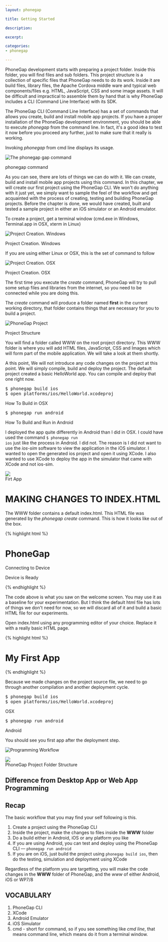 ```yaml
---
layout: phonegap

title: Getting Started

description: 

excerpt: 

categories:
- phonegap

---
```



PhoneGap development starts with preparing a project folder. Inside this folder, you will find files and sub folders. This project structure is a collection of specific files that PhoneGap needs to do its work. Inside it are build files, library files, the Apache Cordova middle ware and typical web components/files e.g. HTML, JavaScript, CSS and some image assets. It will be difficult and impractical to assemble them by hand that is why PhoneGap includes a CLI (Command Line Interface) with its SDK. 

The PhoneGap CLI (Command Line Interface) has a set of commands that allows you create, build and install mobile app projects. If you have a proper installation of the PhoneGap development environment, you should be able to execute *phonegap* from the command line. In fact, it's a good idea to test it now before you proceed any further, just to make sure that it really is working. 

Invoking *phonegap* from cmd line displays its usage. 


![The phonegap gap command](/img/phonegap/phonegap-cli.png)
<div id='lst'>phonegap command</div>

As you can see, there are lots of things we can do with it. We can create, build and install mobile app projects using this command. In this chapter, we will create our first project using the PhoneGap CLI. We won't do anything with it just yet, we simply want to sample the feel of the  workflow and get acquainted with the process of creating, testing and building PhoneGap projects. Before the chapter is done, we would have created, built and tested a sample project in either an iOS simulator or an Android emulator.

To create a project, get a terminal window (cmd.exe in Windows, Terminal.app in OSX, xterm in Linux)

![Project Creation. Windows](/img/phonegap/phonegap-create-project-windows.png)
<div id='lst'>Project Creation. Windows</div>

If you are using either Linux or OSX, this is the set of command to follow

![Project Creation. OSX](/img/phonegap/phonegap-create-project-osx.png)
<div id='lst'>Project Creation. OSX</div>

The first time you execute the *create* command, PhoneGap will try to pull some setup files and libraries from the internet, so you need to be connected while you are doing this.

The *create* command will produce a folder named **first** in the current working directory, that folder contains things that are necessary for you to build a project.

![PhoneGap Project](/img/phonegap/phonegap-project-structure.png)
<div id='lst'>Project Structure</div>

You will find a folder called WWW on the root project directory. This WWW folder is where you will add HTML files, JavaScript, CSS and Images which will form part of the mobile application. We will take a look at them shortly.

A this point, We will not introduce any code changes on the project at this point. We will simply compile, build and deploy the project. The default project created a basic HelloWorld app. You can compile and deploy that one right now.

<pre class='codeblock'>
$ phonegap build ios
$ open platforms/ios/HelloWorld.xcodeproj
</pre>
<div id='lst'> How To Build in OSX</div>

<pre class='codeblock'>
$ phonegap run android
</pre>
<div id='lst'> How To Build and Run in Android</div>

I deployed the app quite differently in Android than I did in OSX. I could have used the command <code class='codeblock'>$ phonegap run ios</code> just like the process in Android. I did not. The reason is I did not want to use the *ios-sim* software to view the application in the iOS simulator. I wanted to open the generated ios project and open it using XCode. I also wanted to use XCode to deploy the app in the simulator that came with XCode and not ios-sim. 

<img src='/img/phonegap/generic-phonegap-app.png' class='shadow' />
<div id='lst'>Firt App</div>

# MAKING CHANGES TO INDEX.HTML

The WWW folder contains a default index.html. This HTML file was generated by the *phonegap create* command. This is how it looks like out of the box.

{% highlight html %}

<!DOCTYPE html>
<html>
<head>
  <meta charset="utf-8" />
  <meta name="format-detection" content="telephone=no" />
  <meta name="viewport" content="user-scalable=no, initial-scale=1, maximum-scale=1, minimum-scale=1, width=device-width, height=device-height, target-densitydpi=device-dpi" />
  <link rel="stylesheet" type="text/css" href="css/index.css" />
  <title>Hello World</title>
</head>
<body>
 <div class="app">
   <h1>PhoneGap</h1>
   <div id="deviceready" class="blink">
   <p class="event listening">Connecting to Device</p>
   <p class="event received">Device is Ready</p>
   </div>
  </div>
  <script type="text/javascript" src="phonegap.js"></script>
  <script type="text/javascript" src="js/index.js"></script>
  <script type="text/javascript">
     app.initialize();
  </script>
</body>
</html>

{% endhighlight %}

The code above is what you saw on the welcome screen. You may use it as a baseline for your experimentation. But I think the default html file has lots of things we don't need for now, so we will discard all of it and build a basic HTML file for our experiments.

Open index.html using any programming editor of your choice. Replace it with a really basic HTML page.

{% highlight html %}
<!doctype html>
<html>
  <h1>My First App</h1>
</html>

{% endhighlight %}

Because we made changes on the project source file, we need to go through another compilation and another deployment cycle. 

<pre class='codeblock'>
$ phonegap build ios
$ open platforms/ios/HelloWorld.xcodeproj
</pre>
<div id='lst'>OSX</div>

<pre class='codeblock'>
$ phonegap run android
</pre>
<div id='lst'>Android</div>


You should see you first app after the deployment step. 














![Programming Workflow](/img/phonegap/programming-workflow.png)



<img src="/img/phonegap/phonegap-empty-project.png" />
<div id='lst'>PhoneGap Project Folder Structure</div>

## Difference from Desktop App or Web App Programming





## Recap 

The basic workflow that you may find your self following is this.

1. Create a project using the PhoneGap CLI
2. Inside the project, make the changes to files inside the **WWW** folder
3. Do a build either in Android, iOS or any platform you like
4. If you are using Android, you can test and deploy using the PhoneGap CLI &mdash; `phonegap run android`
5. If you are on iOS, just build the project using `phonegap build ios`, then do the testing, simulation and deployment using XCode

Regardless of the platform you are targetting, you will make the code changes in the **WWW** folder of PhoneGap, and the *www* of either Android, iOS or WP7/8

## VOCABULARY

1. PhoneGap CLI
2. XCode
3. Android Emulator
4. iOS Simulator
5. cmd - short for command, so if you see something like *cmd line*, that means command line, which means do it from a terminal window.


